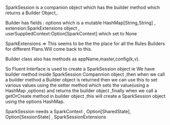 SparkSession is a companion object which has the builder method which returns a Builder Object,.

Builder has fields : options which is a mutable HashMap\[String,String\] ,  extension:SparkExtensions object , userSuppliedContext:Option\[SparkContext\] which set to None

SparkExtensions =&gt; This seems to be the the place for all the Rules Builders for different Plans.Will come back to this.

Builder class also has methods as appName,master,config\(k,v\).

So Fluent Interface is used to create a SparkSession object ie We have builder method inside SparkSession Compannion object ,then when we call a builder method a Builder object is returned then we can use this to set various values using the setter method which sets the value\(using a HashMap ,options\) and returns the builder object ,finally when we call a getOrCreate method in builder object ,this will create a SparkSession object using the options HashMap.

SparkSession needs a SparkContext , Option\[SharedState\], Option\[SessionState\] , SparkSessionExtensions



